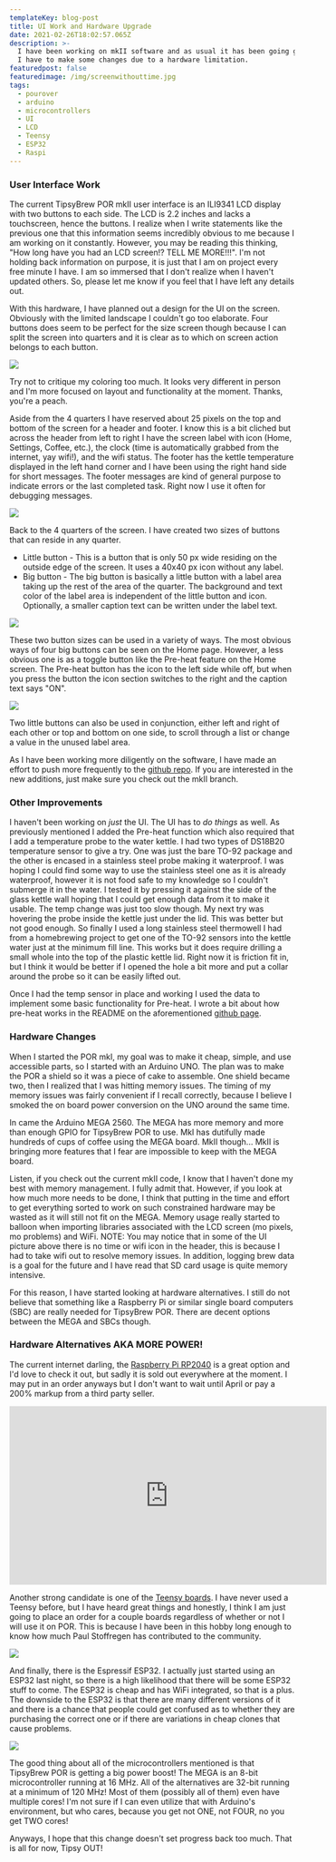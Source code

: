 ```yaml
---
templateKey: blog-post
title: UI Work and Hardware Upgrade
date: 2021-02-26T18:02:57.065Z
description: >-
  I have been working on mkII software and as usual it has been going great, but
  I have to make some changes due to a hardware limitation.
featuredpost: false
featuredimage: /img/screenwithouttime.jpg
tags:
  - pourover
  - arduino
  - microcontrollers
  - UI
  - LCD
  - Teensy
  - ESP32
  - Raspi
---
```

### User Interface Work

The current TipsyBrew POR mkII user interface is an ILI9341 LCD display with two buttons to each side. The LCD is 2.2 inches and lacks a touchscreen, hence the buttons. I realize when I write statements like the previous one that this information seems incredibly obvious to me because I am working on it constantly. However, you may be reading this thinking, "How long have you had an LCD screen!? TELL ME MORE!!!". I'm not holding back information on purpose, it is just that I am on project every free minute I have. I am so immersed that I don't realize when I haven't updated others. So, please let me know if you feel that I have left any details out.

With this hardware, I have planned out a design for the UI on the screen. Obviously with the limited landscape I couldn't go too elaborate. Four buttons does seem to be perfect for the size screen though because I can split the screen into quarters and it is clear as to which on screen action belongs to each button.

![](/img/screenwithouttime.jpg)

Try not to critique my coloring too much. It looks very different in person and I'm more focused on layout and functionality at the moment. Thanks, you're a peach.

Aside from the 4 quarters I have reserved about 25 pixels on the top and bottom of the screen for a header and footer. I know this is a bit cliched but across the header from left to right I have the screen label with icon (Home, Settings, Coffee, etc.), the clock (time is automatically grabbed from the internet, yay wifi!), and the wifi status. The footer has the kettle temperature displayed in the left hand corner and I have been using the right hand side for short messages. The footer messages are kind of general purpose to indicate errors or the last completed task. Right now I use it often for debugging messages.

![](/img/fullscreen-2-.png)

Back to the 4 quarters of the screen. I have created two sizes of buttons that can reside in any quarter.

* Little button - This is a button that is only 50 px wide residing on the outside edge of the screen. It uses a 40x40 px icon without any label.
* Big button - The big button is basically a little button with a label area taking up the rest of the area of the quarter. The background and text color of the label area is independent of the little button and icon. Optionally, a smaller caption text can be written under the label text.

![](/img/bigandlittle.jpg)

These two button sizes can be used in a variety of ways. The most obvious ways of four big buttons can be seen on the Home page. However, a less obvious one is as a toggle button like the Pre-heat feature on the Home screen. The Pre-heat button has the icon to the left side while off, but when you press the button the icon section switches to the right and the caption text says "ON".

![](/img/preheat.jpg)

Two little buttons can also be used in conjunction, either left and right of each other or top and bottom on one side, to scroll through a list or change a value in the unused label area.

As I have been working more diligently on the software, I have made an effort to push more frequently to the [github repo](https://github.com/mpboddie/TipsyBrewPourOver/tree/mkII/TipsyBrewPORmkII). If you are interested in the new additions, just make sure you check out the mkII branch.

### Other Improvements

I haven't been working on _just_ the UI. The UI has to _do things_ as well. As previously mentioned I added the Pre-heat function which also required that I add a temperature probe to the water kettle. I had two types of DS18B20 temperature sensor to give a try. One was just the bare TO-92 package and the other is encased in a stainless steel probe making it waterproof. I was hoping I could find some way to use the stainless steel one as it is already waterproof, however it is not food safe to my knowledge so I couldn't submerge it in the water. I tested it by pressing it against the side of the glass kettle wall hoping that I could get enough data from it to make it usable. The temp change was just too slow though. My next try was hovering the probe inside the kettle just under the lid. This was better but not good enough. So finally I used a long stainless steel thermowell I had from a homebrewing project to get one of the TO-92 sensors into the kettle water just at the minimum fill line. This works but it does require drilling a small whole into the top of the plastic kettle lid. Right now it is friction fit in, but I think it would be better if I opened the hole a bit more and put a collar around the probe so it can be easily lifted out.

Once I had the temp sensor in place and working I used the data to implement some basic functionality for Pre-heat. I wrote a bit about how pre-heat works in the README on the aforementioned [github page](https://github.com/mpboddie/TipsyBrewPourOver/tree/mkII/TipsyBrewPORmkII).

### Hardware Changes

When I started the POR mkI, my goal was to make it cheap, simple, and use accessible parts, so I started with an Arduino UNO. The plan was to make the POR a shield so it was a piece of cake to assemble. One shield became two, then I realized that I was hitting memory issues. The timing of my memory issues was fairly convenient if I recall correctly, because I believe I smoked the on board power conversion on the UNO around the same time.

In came the Arduino MEGA 2560. The MEGA has more memory and more than enough GPIO for TipsyBrew POR to use. MkI has dutifully made hundreds of cups of coffee using the MEGA board. MkII though... MkII is bringing more features that I fear are impossible to keep with the MEGA board.

Listen, if you check out the current mkII code, I know that I haven't done my best with memory management. I fully admit that. However, if you look at how much more needs to be done, I think that putting in the time and effort to get everything sorted to work on such constrained hardware may be wasted as it will still not fit on the MEGA. Memory usage really started to balloon when importing libraries associated with the LCD screen (mo pixels, mo problems) and WiFi. NOTE: You may notice that in some of the UI picture above there is no time or wifi icon in the header, this is because I had to take wifi out to resolve memory issues. In addition, logging brew data is a goal for the future and I have read that SD card usage is quite memory intensive.

For this reason, I have started looking at hardware alternatives. I still do not believe that something like a Raspberry Pi or similar single board computers (SBC) are really needed for TipsyBrew POR. There are decent options between the MEGA and SBCs though. 

### Hardware Alternatives AKA MORE POWER!

The current internet darling, the [Raspberry Pi RP2040](https://www.raspberrypi.org/documentation/rp2040/getting-started/) is a great option and I'd love to check it out, but sadly it is sold out everywhere at the moment. I may put in an order anyways but I don't want to wait until April or pay a 200% markup from a third party seller.

<iframe width="560" height="315" src="https://www.youtube-nocookie.com/embed/o-tRJPCv0GA" frameborder="0" allow="accelerometer; autoplay; clipboard-write; encrypted-media; gyroscope; picture-in-picture" allowfullscreen></iframe>

Another strong candidate is one of the [Teensy boards](https://www.pjrc.com/). I have never used a Teensy before, but I have heard great things and honestly, I think I am just going to place an order for a couple boards regardless of whether or not I will use it on POR. This is because I have been in this hobby long enough to know how much Paul Stoffregen has contributed to the community.

<img src="https://www.pjrc.com/store/teensy41_4.jpg" />

And finally, there is the Espressif ESP32. I actually just started using an ESP32 last night, so there is a high likelihood that there will be some ESP32 stuff to come. The ESP32 is cheap and has WiFi integrated, so that is a plus. The downside to the ESP32 is that there are many different versions of it and there is a chance that people could get confused as to whether they are purchasing the correct one or if there are variations in cheap clones that cause problems.

<img src="https://img-for-hk.wds168.cn/comdata/51404/product/20180606144354E9FC48E988B5DBBC_b.jpg" />

The good thing about all of the microcontrollers mentioned is that TipsyBrew POR is getting a big power boost! The MEGA is an 8-bit microcontroller running at 16 MHz. All of the alternatives are 32-bit running at a minimum of 120 MHz! Most of them (possibly all of them) even have multiple cores! I'm not sure if I can even utilize that with Arduino's environment, but who cares, because you get not ONE, not FOUR, no you get TWO cores!

Anyways, I hope that this change doesn't set progress back too much. That is all for now, Tipsy OUT!
